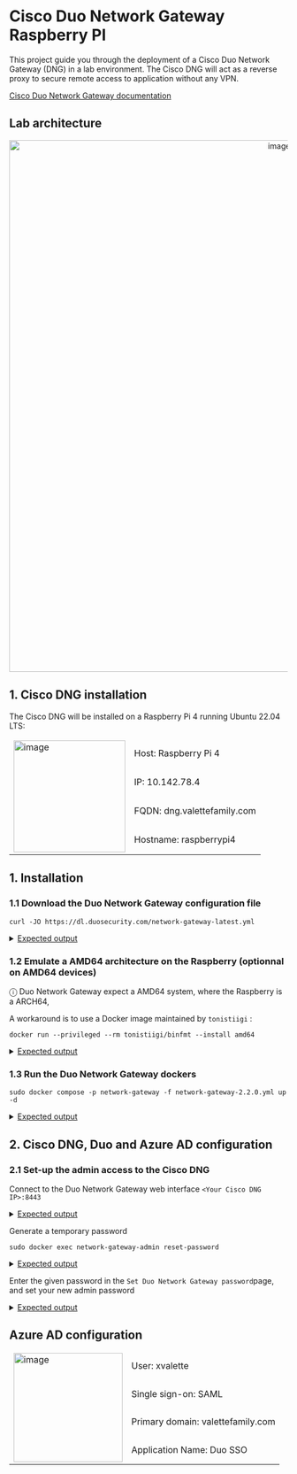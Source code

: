 
# Cisco Duo Network Gateway Raspberry PI

This project guide you through the deployment of a Cisco Duo Network Gateway (DNG) in a lab environment. The Cisco DNG will act as a reverse proxy to secure remote access to application without any VPN.

[Cisco Duo Network Gateway documentation](https://duo.com/docs/dng)

## Lab architecture
<p align="center">
<img width="961" alt="image" src="https://github.com/xaviervalette/cisco-duo-network-gateway-raspberry-pi/assets/28600326/00b5ef1a-b099-4af1-a2a5-1426f23b3413">
</p>

## 1. Cisco DNG installation

The Cisco DNG will be installed on a Raspberry Pi 4 running Ubuntu 22.04 LTS:
<table>
    <thead>
        <tr>
        </tr>
    </thead>
    <tbody>
        <tr>
            <td rowspan=4>
              <img width="202" alt="image" src="https://github.com/xaviervalette/cisco-duo-network-gateway-raspberry-pi/assets/28600326/75ec6b9b-9240-4508-80e9-2f68c36f4ff3">
            </td>
            <td>Host: Raspberry Pi 4</td>
        </tr>
        <tr>
            <td>IP: 10.142.78.4</td>
        </tr>
        <tr>
            <td>FQDN: dng.valettefamily.com</td>
        </tr>
        <tr>
            <td>Hostname: raspberrypi4</td>
        </tr>
    </tbody>
</table>

## 1. Installation
### 1.1 Download the Duo Network Gateway configuration file
```console
curl -JO https://dl.duosecurity.com/network-gateway-latest.yml
```
 <details>
   <summary> 
       <ins>Expected output</ins>
  </summary>
  
  ```console
  xvalette@raspberrypi4:~/cisco-duo$ curl -JO https://dl.duosecurity.com/network-gateway-latest.yml

  % Total    % Received % Xferd  Average Speed   Time    Time     Time  Current
                                 Dload  Upload   Total   Spent    Left  Speed
100  1358  100  1358    0     0   1496      0 --:--:-- --:--:-- --:--:--  1495
  
  xvalette@raspberrypi4:~/cisco-duo$ ls
network-gateway-2.2.0.yml
  ```
</details>

### 1.2 Emulate a AMD64 architecture on the Raspberry (optionnal on AMD64 devices)

ⓘ Duo Network Gateway expect a AMD64 system, where the Raspberry is a ARCH64,

A workaround is to use a Docker image maintained by `tonistiigi` : 

```console
docker run --privileged --rm tonistiigi/binfmt --install amd64 
```

<details>
  <summary>
       <ins>Expected output</ins>
  </summary>

```console
xvalette@raspberrypi4:~/cisco-duo$ docker run --privileged --rm tonistiigi/binfmt --install amd64 

Unable to find image 'tonistiigi/binfmt:latest' locally
latest: Pulling from tonistiigi/binfmt
6dda554f4baf: Pull complete 
2b0720d7a501: Pull complete 
Digest: sha256:66e11bea77a5ea9d6f0fe79b57cd2b189b5d15b93a2bdb925be22949232e4e55
Status: Downloaded newer image for tonistiigi/binfmt:latest
installing: amd64 OK
{
  "supported": [
    "linux/arm64",
    "linux/amd64",
    "linux/arm/v7",
    "linux/arm/v6"
  ],
  "emulators": [
    "qemu-x86_64"
  ]
}
```
</details>

### 1.3 Run the Duo Network Gateway dockers

```console
sudo docker compose -p network-gateway -f network-gateway-2.2.0.yml up -d
```

<details>
  <summary>
       <ins>Expected output</ins>
  </summary>
  
```console
xvalette@raspberrypi4:~/cisco-duo$ sudo docker compose -p network-gateway -f network-gateway-2.2.0.yml up -d
```

```console
xvalette@raspberrypi4:~/cisco-duo$ sudo docker ps
CONTAINER ID   IMAGE                         COMMAND                  CREATED          STATUS          PORTS                                                                      NAMES
170975b904b3   duosecurity/network-gateway   "bash -c /bin/run-co…"   35 seconds ago   Up 32 seconds   0.0.0.0:8443->443/tcp, :::8443->443/tcp                                    network-gateway-admin
88589143fb9b   duosecurity/network-gateway   "bash -c /bin/run-co…"   35 seconds ago   Up 32 seconds   0.0.0.0:80->80/tcp, :::80->80/tcp, 0.0.0.0:443->443/tcp, :::443->443/tcp   network-gateway-portal
bdfc487ef00b   duosecurity/network-gateway   "docker-entrypoint.s…"   35 seconds ago   Up 33 seconds   6379/tcp                                                                   network-gateway-redis
```
</details>

## 2. Cisco DNG, Duo and Azure AD configuration


### 2.1 Set-up the admin access to the Cisco DNG

Connect to the Duo Network Gateway web interface `<Your Cisco DNG IP>:8443`

<details>
  <summary>
       <ins>Expected output</ins>
  </summary>
  
<p align="center">
<img width="800" alt="image" src="https://github.com/xaviervalette/cisco-duo-network-gateway-raspberry-pi/assets/28600326/57500786-5f9d-46c4-aaaa-3d4f309e6086">
 </p>

  </details>
 
Generate a temporary password
```console
sudo docker exec network-gateway-admin reset-password
```
<details>
  <summary>
       <ins>Expected output</ins>
  </summary>
  
```console
xvalette@raspberrypi4:~/cisco-duo$ sudo docker exec network-gateway-admin reset-password
JSBDjMJGDX8Q9XSUOKeI
```
  </details>

Enter the given password in the `Set Duo Network Gateway password`page, and set your new admin password

<details>
  <summary>
       <ins>Expected output</ins>
  </summary>
  
<img width="800" alt="image" src="https://github.com/xaviervalette/cisco-duo-network-gateway-raspberry-pi/assets/28600326/ec22fea1-026e-4511-bfee-ebb1f763842e">

  </details>


## Azure AD configuration
<table>
    <thead>
        <tr>
        </tr>
    </thead>
    <tbody>
        <tr>
            <td rowspan=4>
                <img width="197" alt="image" src="https://github.com/xaviervalette/cisco-duo-network-gateway-raspberry-pi/assets/28600326/ec666016-e8ca-4bfa-b39d-c5161fd3ffde">
            </td>
            <td>User: xvalette</td>
        </tr>
        <tr>
            <td>Single sign-on: SAML</td>
        </tr>
        <tr>
            <td>Primary domain: valettefamily.com</td>
        </tr>
        <tr>
            <td>Application Name: Duo SSO</td>
        </tr>
    </tbody>
</table>
